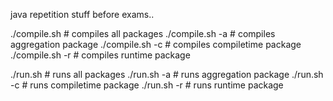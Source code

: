 java repetition stuff before exams..

./compile.sh    # compiles all packages
./compile.sh -a # compiles aggregation package
./compile.sh -c # compiles compiletime package
./compile.sh -r # compiles runtime package

./run.sh        # runs all packages
./run.sh -a     # runs aggregation package
./run.sh -c     # runs compiletime package
./run.sh -r     # runs runtime package

